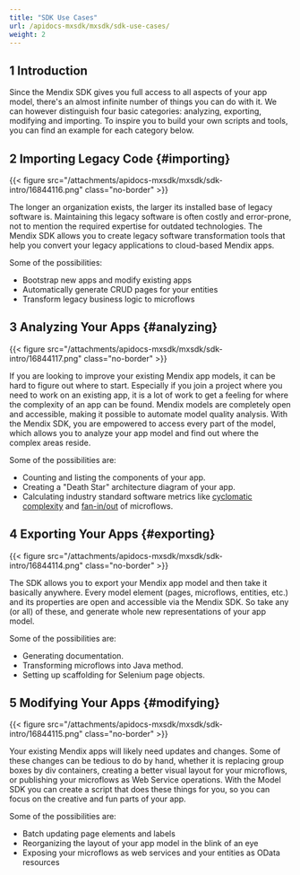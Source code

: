```yaml
---
title: "SDK Use Cases"
url: /apidocs-mxsdk/mxsdk/sdk-use-cases/
weight: 2
---
```


## 1 Introduction

Since the Mendix SDK gives you full access to all aspects of your app model, there's an almost infinite number of things you can do with it. We can however distinguish four basic categories: analyzing, exporting, modifying and importing. To inspire you to build your own scripts and tools, you can find an example for each category below.

## 2 Importing Legacy Code {#importing}

{{< figure src="/attachments/apidocs-mxsdk/mxsdk/sdk-intro/16844116.png" class="no-border" >}}

The longer an organization exists, the larger its installed base of legacy software is. Maintaining this legacy software is often costly and error-prone, not to mention the required expertise for outdated technologies. The Mendix SDK allows you to create legacy software transformation tools that help you convert your legacy applications to cloud-based Mendix apps.

Some of the possibilities:

* Bootstrap new apps and modify existing apps
* Automatically generate CRUD pages for your entities
* Transform legacy business logic to microflows

## 3 Analyzing Your Apps {#analyzing}

{{< figure src="/attachments/apidocs-mxsdk/mxsdk/sdk-intro/16844117.png" class="no-border" >}}

If you are looking to improve your existing Mendix app models, it can be hard to figure out where to start. Especially if you join a project where you need to work on an existing app, it is a lot of work to get a feeling for where the complexity of an app can be found. Mendix models are completely open and accessible, making it possible to automate model quality analysis. With the Mendix SDK, you are empowered to access every part of the model, which allows you to analyze your app model and find out where the complex areas reside.

Some of the possibilities are:

* Counting and listing the components of your app.
* Creating a "Death Star" architecture diagram of your app.
* Calculating industry standard software metrics like [cyclomatic complexity](https://en.wikipedia.org/wiki/Cyclomatic_complexity) and [fan-in/out](https://en.wikipedia.org/wiki/Fan-out_%28software%29) of microflows.

## 4 Exporting Your Apps {#exporting}

{{< figure src="/attachments/apidocs-mxsdk/mxsdk/sdk-intro/16844114.png" class="no-border" >}} 

The SDK allows you to export your Mendix app model and then take it basically anywhere. Every model element (pages, microflows, entities, etc.) and its properties are open and accessible via the Mendix SDK. So take any (or all) of these, and generate whole new representations of your app model.

Some of the possibilities are:

* Generating documentation.
* Transforming microflows into Java method.
* Setting up scaffolding for Selenium page objects.

## 5 Modifying Your Apps {#modifying}

{{< figure src="/attachments/apidocs-mxsdk/mxsdk/sdk-intro/16844115.png" class="no-border" >}} 

Your existing Mendix apps will likely need updates and changes. Some of these changes can be tedious to do by hand, whether it is replacing group boxes by div containers, creating a better visual layout for your microflows, or publishing your microflows as Web Service operations. With the Model SDK you can create a script that does these things for you, so you can focus on the creative and fun parts of your app.

Some of the possibilities are:

* Batch updating page elements and labels
* Reorganizing the layout of your app model in the blink of an eye
* Exposing your microflows as web services and your entities as OData resources

